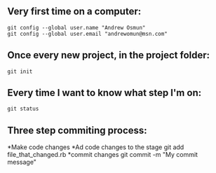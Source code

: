 Very first time on a computer:
------------------------------

    git config --global user.name "Andrew Osmun" 
    git config --global user.email "andrewomun@msn.com" 

Once every new project, in the project folder:
-----------------------

    git init

Every time I want to know what step I'm on:
------------------------------------------
    
    git status

Three step commiting process:
-----------------------------

*Make code changes
*Ad code changes to the stage
    git add file_that_changed.rb
*commit changes
    git commit -m "My commit message"

